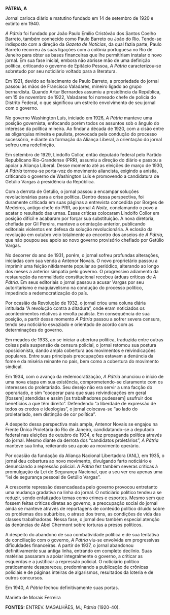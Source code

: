 **PÁTRIA, A**

Jornal carioca diário e matutino fundado em 14 de setembro de 1920 e
extinto em 1940.

*A Pátria* foi fundado por João Paulo Emílio Cristóvão dos Santos Coelho
Barreto, também conhecido como Paulo Barreto ou João do Rio. Tendo-se
indisposto com a direção da *Gazeta de Notícias*, da qual fazia parte,
Paulo Barreto recorreu às suas ligações com a colônia portuguesa no Rio
de Janeiro para obter as bases financeiras que lhe permitiriam instalar
o novo jornal. Em sua fase inicial, embora não abrisse mão de uma
definição política, criticando o governo de Epitácio Pessoa, *A Pátria*
caracterizou-se sobretudo por seu noticiário voltado para a literatura.

Em 1921, devido ao falecimento de Paulo Barreto, a propriedade do jornal
passou às mãos de Francisco Valadares, mineiro ligado ao grupo
bernardista. Quando Artur Bernardes assumiu a presidência da República,
em 15 de novembro de 1922, Valadares foi nomeado chefe de polícia do
Distrito Federal, o que significou um estreito envolvimento de seu
jornal com o governo.

No governo Washington Luís, iniciado em 1926, *A Pátria* manteve uma
posição governista, enfocando porém todos os assuntos sob o ângulo do
interesse da política mineira. Ao findar a década de 1920, com a cisão
entre as oligarquias mineira e paulista, provocada pela condução do
processo sucessório, e diante da formação da Aliança Liberal, a
orientação do jornal sofreu uma redefinição.

Em setembro de 1929, Lindolfo Collor, então deputado federal pelo
Partido Republicano Rio-Grandense (PRR), assumiu a direção do diário e
passou a apoiar a Aliança Liberal. Desse momento até as eleições de
março de 1930, *A Pátria* tornou-se porta-voz do movimento aliancista,
exigindo a anistia, criticando o governo de Washington Luís e promovendo
a candidatura de Getúlio Vargas à presidência da República.

Com a derrota de Getúlio, o jornal passou a encampar soluções
revolucionárias para a crise política. Dentro dessa perspectiva, foi
duramente criticada em suas páginas a entrevista concedida por Borges de
Medeiros, antigo chefe do PRR, ao jornal *A Noite*, conclamando o povo a
acatar o resultado das urnas. Essas críticas colocaram Lindolfo Collor
em posição difícil e acabaram por forçar sua substituição. A nova
diretoria, chefiada por Gil Pereira, manteve a orientação anterior,
publicando editoriais violentos em defesa da solução revolucionária. A
eclosão da revolução em outubro veio totalmente ao encontro dos anseios
de *A Pátria*, que não poupou seu apoio ao novo governo provisório
chefiado por Getúlio Vargas.

No decorrer do ano de 1931, porém, o jornal sofreu profundas alterações,
iniciadas com sua venda a Antenor Novais. O novo proprietário passou a
imprimir uma feição nitidamente popular ao periódico, alterando ao longo
dos meses a anterior simpatia pelo governo. O progressivo adiamento da
restauração da normalidade constitucional recebeu árduas críticas de *A
Pátria*. Em seus editoriais o jornal passou a acusar Vargas por seu
autoritarismo e maquiavelismo na condução do processo político,
impedindo a redemocratização do país.

Por ocasião da Revolução de 1932, o jornal criou uma coluna diária
intitulada “A revolução contra a ditadura”, onde eram noticiados os
acontecimentos relativos à revolta paulista. Em consequência de sua
posição, a partir desse momento *A Pátria* passou a sofrer severa
censura, tendo seu noticiário esvaziado e orientado de acordo com as
determinações do governo.

Em meados de 1933, ao se iniciar a abertura política, traduzida entre
outras coisas pela suspensão da censura policial, o jornal retomou sua
postura oposicionista, dando ampla cobertura aos movimentos e
reivindicações populares. Entre suas principais preocupações estavam a
denúncia da fome e da miséria reinante no país, bem como a cobertura do
movimento sindical.

Em 1934, com o avanço da redemocratização, *A Pátria* anunciou o início
de uma nova etapa em sua existência, comprometendo-se claramente com os
interesses do proletariado. Seu desejo não era servir a uma facção do
operariado, e sim “cooperar para que suas reivindicações em geral
[fossem] atendidas e assim [os trabalhadores pudessem] usufruir dos
benefícios a que têm direito”. Defendendo “a liberdade de expressão de
todos os credos e ideologias”, o jornal colocava-se “ao lado do
proletariado, sem distinção de cor política”.

A despeito dessa perspectiva mais ampla, Antenor Novais se engajou na
Frente Única Proletária do Rio de Janeiro, candidatando-se a deputado
federal nas eleições de outubro de 1934, e fez propaganda política
através do jornal. Mesmo diante da derrota dos “candidatos proletários”,
*A Pátria* manteve sua linha, reiterando seu apoio ao movimento
operário.

Por ocasião da fundação da Aliança Nacional Libertadora (ANL), em 1935,
o jornal deu cobertura ao novo movimento, divulgando farto noticiário e
denunciando a repressão policial. *A Pátria* fez também severas críticas
à promulgação da Lei de Segurança Nacional, que a seu ver era apenas uma
“lei de segurança pessoal de Getúlio Vargas”.

A crescente repressão desencadeada pelo governo provocou entretanto uma
mudança gradativa na linha do jornal. O noticiário político tendeu a se
reduzir, sendo enfatizados temas como crimes e esportes. Mesmo sem que
fossem feitas críticas diretas ao governo, a preocupação social do
jornal ainda se manteve através de reportagens de conteúdo político
diluído sobre os problemas dos subúrbios, o atraso dos trens, as
condições de vida das classes trabalhadoras. Nessa fase, o jornal deu
também especial atenção às denúncias de Abel Chermont sobre torturas a
presos políticos.

A despeito do abandono de sua combatividade política e de sua tentativa
de conciliação com o governo, *A Pátria* viu-se envolvida em
progressivas dificuldades financeiras. A partir de 1937, o jornal
abandonou definitivamente sua antiga linha, entrando em completo
declínio. Suas matérias passaram a apoiar integralmente o governo, a
criticar as esquerdas e a justificar a repressão policial. O noticiário
político praticamente desapareceu, predominando a publicação de crônicas
policiais e de páginas inteiras de algarismos, resultados da loteria e
de outros concursos.

Em 1940, *A Pátria* fechou definitivamente suas portas.

Marieta de Morais Ferreira

**FONTES:** ENTREV. MAGALHÃES, M.; *Pátria* (1920-40).
